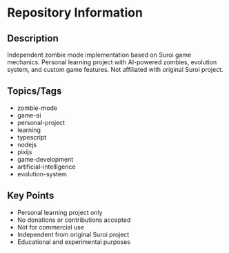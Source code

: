 # Repository Information

## Description
Independent zombie mode implementation based on Suroi game mechanics. Personal learning project with AI-powered zombies, evolution system, and custom game features. Not affiliated with original Suroi project.

## Topics/Tags
- zombie-mode
- game-ai
- personal-project
- learning
- typescript
- nodejs
- pixijs
- game-development
- artificial-intelligence
- evolution-system

## Key Points
- Personal learning project only
- No donations or contributions accepted
- Not for commercial use
- Independent from original Suroi project
- Educational and experimental purposes
